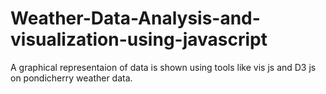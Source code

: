 # Weather-Data-Analysis-and-visualization-using-javascript

A graphical representaion of data is shown using tools like vis js and D3 js on pondicherry weather data.
